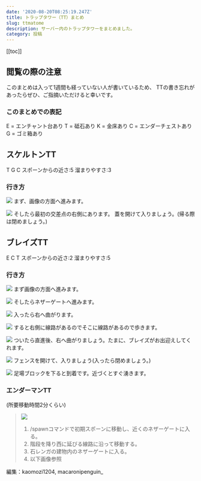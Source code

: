 ```yaml
---
date: '2020-08-20T08:25:19.247Z'
title: トラップタワー（TT）まとめ
slug: ttmatome
description: サーバー内のトラップタワーをまとめました。
category: 投稿
---
```

[[toc]]

## 閲覧の際の注意

このまとめは入って1週間も経っていない人が書いているため、
TTの書き忘れがあったらぜひ、ご指摘いただけると幸いです。

### このまとめでの表記

E = エンチャント台あり
T = 砥石あり
K = 金床あり
C = エンダーチェストあり
G = ゴミ箱あり

## スケルトンTT

T G C スポーンからの近さ:5 溜まりやすさ:3

### 行き方

![](/img/2020-08-20_17.00.44.png)
まず、画像の方面へ進みます。

![](/img/2020-08-20_17.03.31.png)
そしたら最初の交差点の右側にあります。
蓋を開けて入りましょう。(帰る際は閉めましょう。)

## ブレイズTT

E C T スポーンからの近さ:2 溜まりやすさ:5

### 行き方

![](/img/2020-08-20_17.06.52.png)
まず画像の方面へ進みます。

![](/img/2020-08-20_17.06.59.png)
そしたらネザーゲートへ進みます。

![](/img/2020-08-20_17.07.06.png)
入ったら右へ曲がります。

![](/img/2020-08-20_17.07.14.png)
すると右側に線路があるのでそこに線路があるので歩きます。

![](/img/2020-08-20_17.08.08.png)
ついたら直進後、右へ曲がりましょう。たまに、ブレイズがお出迎えしてくれます。

![](/img/2020-08-20_17.08.22.png)
フェンスを開けて、入りましょう(入ったら閉めましょう。)

![](/img/2020-08-20_17.08.43.png)
足場ブロックを下ると到着です。近づくとすぐ湧きます。

### エンダーマンTT
(所要移動時間2分くらい)

> ![](/img/エンダーtt.png)
>
>
>
> 1. /spawnコマンドで初期スポーンに移動し、近くのネザーゲートに入る。
> 2. 階段を降り西に延びる線路に沿って移動する。
> 3. 石レンガの建物内のネザーゲートに入る。
> 4. 以下画像参照

編集：kaomozi1204, macaronipenguin_
